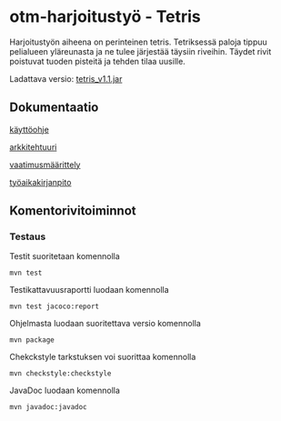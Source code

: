 # otm-harjoitustyö - Tetris

Harjoitustyön aiheena on perinteinen tetris. Tetriksessä paloja tippuu pelialueen yläreunasta ja ne tulee järjestää täysiin riveihin. Täydet rivit poistuvat tuoden pisteitä ja tehden tilaa uusille.

Ladattava versio: [tetris_v1.1.jar](https://github.com/tuomasmk/otm-harjoitustyo/releases/tag/viikko6)

## Dokumentaatio

[käyttöohje](https://github.com/tuomasmk/otm-harjoitustyo/blob/master/dokumentointi/kayttoohje.md)

[arkkitehtuuri](https://github.com/tuomasmk/otm-harjoitustyo/blob/master/dokumentointi/arkkitehtuuri.md)

[vaatimusmäärittely](https://github.com/tuomasmk/otm-harjoitustyo/blob/master/dokumentointi/vaatimusmaarittely.md)

[työaikakirjanpito](https://github.com/tuomasmk/otm-harjoitustyo/blob/master/dokumentointi/tuntikirjanpito.md)

## Komentorivitoiminnot
### Testaus
Testit suoritetaan komennolla

`mvn test`

Testikattavuusraportti luodaan komennolla

`mvn test jacoco:report`

Ohjelmasta luodaan suoritettava versio komennolla

`mvn package`

Chekckstyle tarkstuksen voi suorittaa komennolla

`mvn checkstyle:checkstyle`

JavaDoc luodaan komennolla

`mvn javadoc:javadoc`
